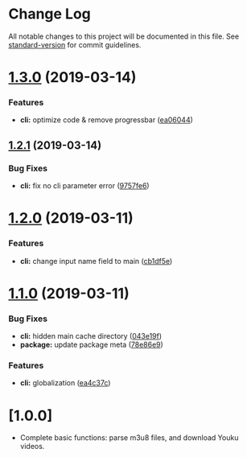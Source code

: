 # Change Log

All notable changes to this project will be documented in this file. See [standard-version](https://github.com/conventional-changelog/standard-version) for commit guidelines.

# [1.3.0](https://github.com/ycs77/youku-m3u8-parser/compare/v1.2.1...v1.3.0) (2019-03-14)


### Features

* **cli:** optimize code & remove progressbar ([ea06044](https://github.com/ycs77/youku-m3u8-parser/commit/ea06044))



## [1.2.1](https://github.com/ycs77/youku-m3u8-parser/compare/v1.2.0...v1.2.1) (2019-03-14)


### Bug Fixes

* **cli:** fix no cli parameter error ([9757fe6](https://github.com/ycs77/youku-m3u8-parser/commit/9757fe6))



# [1.2.0](https://github.com/ycs77/youku-m3u8-parser/compare/v1.1.0...v1.2.0) (2019-03-11)


### Features

* **cli:** change input name field to main ([cb1df5e](https://github.com/ycs77/youku-m3u8-parser/commit/cb1df5e))



# [1.1.0](https://github.com/ycs77/youku-m3u8-parser/compare/v1.0.0...v1.1.0) (2019-03-11)


### Bug Fixes

* **cli:** hidden main cache directory ([043e19f](https://github.com/ycs77/youku-m3u8-parser/commit/043e19f))
* **package:** update package meta ([78e86e9](https://github.com/ycs77/youku-m3u8-parser/commit/78e86e9))


### Features

* **cli:** globalization ([ea4c37c](https://github.com/ycs77/youku-m3u8-parser/commit/ea4c37c))



# [1.0.0]

* Complete basic functions: parse m3u8 files, and download Youku videos.
